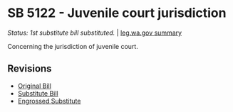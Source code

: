# SB 5122 - Juvenile court jurisdiction
*Status: 1st substitute bill substituted.* | [leg.wa.gov summary](https://app.leg.wa.gov/billsummary?BillNumber=5122&Year=2021)

Concerning the jurisdiction of juvenile court.

## Revisions
* [Original Bill](1/)
* [Substitute Bill](S/)
* [Engrossed Substitute](S.E/)